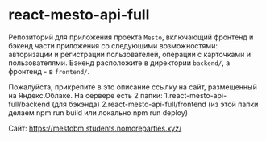# react-mesto-api-full

Репозиторий для приложения проекта `Mesto`, включающий фронтенд и бэкенд части приложения со следующими возможностями: авторизации и регистрации пользователей, операции с карточками и пользователями. Бэкенд расположите в директории `backend/`, а фронтенд - в `frontend/`.

Пожалуйста, прикрепите в это описание ссылку на сайт, размещенный на Яндекс.Облаке.
На сервере есть 2 папки: 1.react-mesto-api-full/backend (для бэкэнда)
2.react-mesto-api-full/frontend (из этой папки делаем npm run build или локально npm run deploy)

Сайт: https://mestobm.students.nomoreparties.xyz/